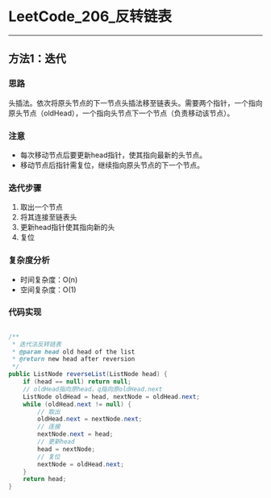 # LeetCode_206_反转链表

---

## 方法1：迭代

### 思路

头插法。依次将原头节点的下一节点头插法移至链表头。需要两个指针，一个指向原头节点（oldHead），一个指向头节点下一个节点（负责移动该节点）。

### 注意

* 每次移动节点后要更新head指针，使其指向最新的头节点。
* 移动节点后指针需复位，继续指向原头节点的下一个节点。

### 迭代步骤

1. 取出一个节点
2. 将其连接至链表头
3. 更新head指针使其指向新的头
4. 复位

### 复杂度分析

* 时间复杂度：O(n)
* 空间复杂度：O(1)

### 代码实现

```java

/**
 * 迭代法反转链表
 * @param head old head of the list
 * @return new head after reversion
 */
public ListNode reverseList(ListNode head) {
    if (head == null) return null;
    // oldHead指向原head，q指向原oldHead.next
    ListNode oldHead = head, nextNode = oldHead.next;
    while (oldHead.next != null) {
        // 取出
        oldHead.next = nextNode.next;
        // 连接
        nextNode.next = head;
        // 更新head
        head = nextNode;
        // 复位
        nextNode = oldHead.next;
    }
    return head;
}
```